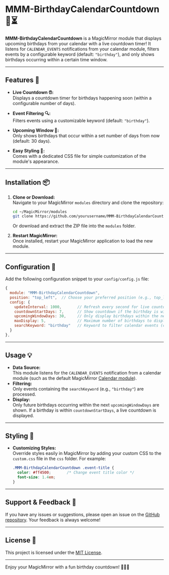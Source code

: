 
# MMM-BirthdayCalendarCountdown 🎂⏳

**MMM-BirthdayCalendarCountdown** is a MagicMirror module that displays upcoming birthdays from your calendar with a live countdown timer! It listens for `CALENDAR_EVENTS` notifications from your calendar module, filters events by a configurable keyword (default: `"birthday"`), and only shows birthdays occurring within a certain time window.

---

## Features 🌟

- **Live Countdown ⏰:**  
  Displays a countdown timer for birthdays happening soon (within a configurable number of days).

- **Event Filtering 🔍:**  
  Filters events using a customizable keyword (default: `"birthday"`).

- **Upcoming Window 📆:**  
  Only shows birthdays that occur within a set number of days from now (default: 30 days).

- **Easy Styling 🎨:**  
  Comes with a dedicated CSS file for simple customization of the module's appearance.

---

## Installation 📦

1. **Clone or Download:**  
   Navigate to your MagicMirror `modules` directory and clone the repository:
   ```bash
   cd ~/MagicMirror/modules
   git clone https://github.com/yourusername/MMM-BirthdayCalendarCountdown.git
   ```
   Or download and extract the ZIP file into the `modules` folder.

2. **Restart MagicMirror:**  
   Once installed, restart your MagicMirror application to load the new module.

---

## Configuration 🔧

Add the following configuration snippet to your `config/config.js` file:

```javascript
{
  module: "MMM-BirthdayCalendarCountdown",
  position: "top_left",  // Choose your preferred position (e.g., top_left, top_right, etc.)
  config: {
    updateInterval: 1000,       // Refresh every second for live countdown updates
    countdownStartDays: 7,      // Show countdown if the birthday is within 7 days
    upcomingWindowDays: 30,     // Only display birthdays within the next 30 days
    maxDisplay: 5,              // Maximum number of birthdays to display
    searchKeyword: "birthday"   // Keyword to filter calendar events (case-insensitive)
  }
},
```

---

## Usage 💡

- **Data Source:**  
  This module listens for the `CALENDAR_EVENTS` notification from a calendar module (such as the default MagicMirror [Calendar module](https://docs.magicmirror.builders/modules/calendar/)).  
- **Filtering:**  
  Only events containing the `searchKeyword` (e.g., `"birthday"`) are processed.  
- **Display:**  
  Only future birthdays occurring within the next `upcomingWindowDays` are shown. If a birthday is within `countdownStartDays`, a live countdown is displayed.

---



## Styling 🎨
- **Customizing Styles:**  
  Override styles easily in MagicMirror by adding your custom CSS to the `custom.css` file in the `css` folder. For example:
  ```css
  .MMM-BirthdayCalendarCountdown .event-title {
    color: #ff4500;       /* Change event title color */
    font-size: 1.4em;
  }
  ```
---

## Support & Feedback 🙏

If you have any issues or suggestions, please open an issue on the [GitHub repository](https://github.com/yourusername/MMM-BirthdayCalendarCountdown). Your feedback is always welcome!

---

## License 📄

This project is licensed under the [MIT License](LICENSE).

---

Enjoy your MagicMirror with a fun birthday countdown! 🎉🎂⏰
```

